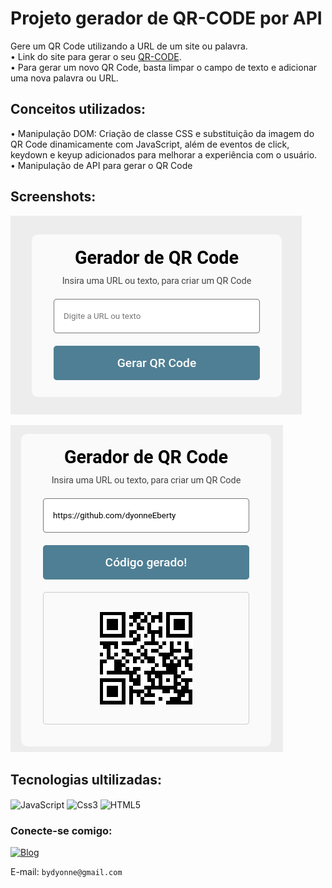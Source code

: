 # Projeto gerador de QR-CODE por API
Gere um QR Code utilizando a URL de um site ou palavra. <br>
• Link do site para gerar o seu [QR-CODE](https://dyonneeberty.github.io/dyonneEberty.github.io-QR-CODE/).
<br>
• Para gerar um novo QR Code, basta limpar o campo de texto e adicionar uma nova palavra ou URL.

## Conceitos utilizados:
• Manipulação DOM: Criação de classe CSS e substituição da imagem do QR Code dinamicamente com JavaScript, além de eventos de click, keydown e keyup adicionados para melhorar a experiência com o usuário.
<br>
• Manipulação de API para gerar o QR Code 
<br>

## Screenshots:
![img](https://github.com/dyonneEberty/dyonneEberty.github.io-QR-CODE/blob/main/img/qr-code.png?raw=true)

![img](https://github.com/dyonneEberty/dyonneEberty.github.io-QR-CODE/blob/main/img/qr-code2.png?raw=true)


## Tecnologias ultilizadas:
<img align="center" alt="JavaScript" src="https://img.shields.io/badge/JavaScript-323330?style=for-the-badge&logo=javascript&logoColor=F7DF1E">  <img align="center" alt="Css3" src="https://img.shields.io/badge/CSS3-1572B6?style=for-the-badge&logo=css3&logoColor=white">  <img align="center" alt="HTML5" src="https://img.shields.io/badge/HTML5-E34F26?style=for-the-badge&logo=html5&logoColor=white">

### Conecte-se comigo:

[![Blog](https://img.shields.io/badge/LinkedIn-0077B5?style=for-the-badge&logo=linkedin&logoColor=white)](https://www.linkedin.com/in/dyonne-cunha)

 E-mail: `bydyonne@gmail.com`
